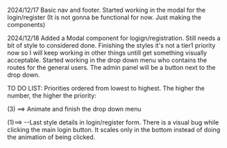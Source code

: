 2024/12/17
Basic nav and footer. Started working in the modal for the login/register (It is not gonna be functional for now. Just making the components)

2024/12/18
Added a Modal component for logign/registration. Still needs a bit of style to considered done.
Finishing the styles it's not a tier1 priority now so I will keep working in other things untill get something visually acceptable.
Started working in the drop down menu who contains the routes for the general users. The admin panel will be a button next to the drop down.


TO DO LIST:
Priorities ordered from lowest to highest. The higher the number, the higher the priority:

(3) ==>
Animate and finish the drop down menu



(1)==>
 --Last style details in login/register form.
 There is a visual bug while clicking the main login button. It scales only in the bottom instead of doing the animation of being clicked.

